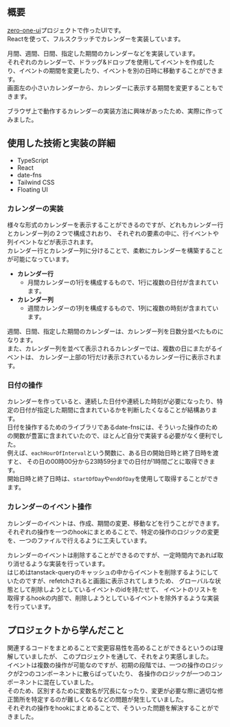 ## 概要

[zero-one-ui](/projects/zero-one-ui)プロジェクトで作ったUIです。  
Reactを使って、フルスクラッチでカレンダーを実装しています。  

月間、週間、日間、指定した期間のカレンダーなどを実装しています。  
それぞれのカレンダーで、ドラッグ&ドロップを使用してイベントを作成したり、イベントの期間を変更したり、イベントを別の日時に移動することができます。  
画面左の小さいカレンダーから、カレンダーに表示する期間を変更することもできます。  

ブラウザ上で動作するカレンダーの実装方法に興味があったため、実際に作ってみました。

## 使用した技術と実装の詳細

- TypeScript
- React
- date-fns
- Tailwind CSS
- Floating UI

### カレンダーの実装

様々な形式のカレンダーを表示することができるのですが、どれもカレンダー行とカレンダー列の２つで構成されおり、
それぞれの要素の中に、行イベントや列イベントなどが表示されます。  
カレンダー行とカレンダー列に分けることで、柔軟にカレンダーを構築することが可能になっています。  

- **カレンダー行**
  - 月間カレンダーの1行を構成するもので、1行に複数の日付が含まれています。  
- **カレンダー列**
  - 週間カレンダーの1列を構成するもので、1列に複数の時刻が含まれています。  

週間、日間、指定した期間のカレンダーは、カレンダー列を日数分並べたものになります。  
また、カレンダー列を並べて表示されるカレンダーでは、複数の日にまたがるイベントは、
カレンダー上部の1行だけ表示されているカレンダー行に表示されます。  

### 日付の操作

カレンダーを作っていると、連続した日付や連続した時刻が必要になったり、特定の日付が指定した期間に含まれているかを判断したくなることが結構あります。  
日付を操作するためのライブラリであるdate-fnsには、そういった操作のための関数が豊富に含まれていたので、ほとんど自分で実装する必要がなく便利でした。  
例えば、`eachHourOfInterval`という関数に、ある日の開始日時と終了日時を渡すと、
その日の00時00分から23時59分までの日付が1時間ごとに取得できます。  
開始日時と終了日時は、`startOfDay`や`endOfDay`を使用して取得することができます。

### カレンダーのイベント操作

カレンダーのイベントは、作成、期間の変更、移動などを行うことができます。  
それぞれの操作を一つのhookにまとめることで、特定の操作のロジックの変更を、一つのファイルで行えるように工夫しています。  

カレンダーのイベントは削除することができるのですが、一定時間内であれば取り消せるような実装を行っています。  
はじめはtanstack-queryのキャッシュの中からイベントを削除するようにしていたのですが、refetchされると画面に表示されてしまうため、
グローバルな状態として削除しようとしているイベントのidを持たせて、
イベントのリストを取得するhookの内部で、削除しようとしているイベントを除外するような実装を行っています。

## プロジェクトから学んだこと

関連するコードをまとめることで変更容易性を高めることができるというのは理解していましたが、
このプロジェクトを通して、それをより実感しました。  
イベントは複数の操作が可能なのですが、初期の段階では、一つの操作のロジックが2つのコンポーネントに散らばっていたり、
各操作のロジックが一つのコンポーネントに混在していました。  
そのため、区別するために変数名が冗長になったり、変更が必要な際に適切な修正箇所を特定するのが難しくなるなどの問題が発生していました。  
それぞれの操作をhookにまとめることで、そういった問題を解決することができました。  
